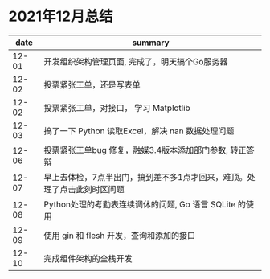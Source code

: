 # 2021年12月总结

|date|summary|
| - | - |
|12-01| 开发组织架构管理页面, 完成了，明天搞个Go服务器 |
|12-02| 投票紧张工单，还是写表单 |
|12-02| 投票紧张工单，对接口， 学习 Matplotlib|
|12-03| 搞了一下 Python 读取Excel，解决 nan 数据处理问题|
|12-06| 投票紧张工单bug 修复，融媒3.4版本添加部门参数, 转正答辩|
|12-07| 早上去体检，7点半出门，搞到差不多1点才回来，难顶。处理了点击此刻时区问题|
|12-08| Python处理的考勤表连续调休的问题, Go 语言 SQLite 的使用|
|12-09| 使用 gin 和 flesh 开发，查询和添加的接口|
|12-10| 完成组件架构的全栈开发|